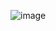 ![image](https://user-images.githubusercontent.com/64698800/203047693-8ffda5d2-63f1-48aa-8d26-70229c5c854c.png)

